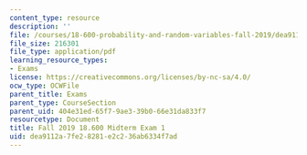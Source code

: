 ```yaml
---
content_type: resource
description: ''
file: /courses/18-600-probability-and-random-variables-fall-2019/dea9112a7fe28281e2c236ab6334f7ad_MIT18_600F19_midterm1.pdf
file_size: 216301
file_type: application/pdf
learning_resource_types:
- Exams
license: https://creativecommons.org/licenses/by-nc-sa/4.0/
ocw_type: OCWFile
parent_title: Exams
parent_type: CourseSection
parent_uid: 404e31ed-65f7-9ae3-39b0-66e31da833f7
resourcetype: Document
title: Fall 2019 18.600 Midterm Exam 1
uid: dea9112a-7fe2-8281-e2c2-36ab6334f7ad
---
```

